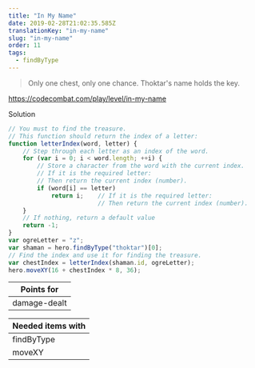 ```yaml
---
title: "In My Name"
date: 2019-02-28T21:02:35.585Z
translationKey: "in-my-name"
slug: "in-my-name"
order: 11
tags:
  - findByType
---
```


> Only one chest, only one chance. Thoktar's name holds the key.

https://codecombat.com/play/level/in-my-name

Solution

```javascript
// You must to find the treasure.
// This function should return the index of a letter:
function letterIndex(word, letter) {
    // Step through each letter as an index of the word.
    for (var i = 0; i < word.length; ++i) {
        // Store a character from the word with the current index.
        // If it is the required letter:
        // Then return the current index (number).
        if (word[i] == letter)
            return i;    // If it is the required letter:
                         // Then return the current index (number).
    }
    // If nothing, return a default value
    return -1;
}
var ogreLetter = "z";
var shaman = hero.findByType("thoktar")[0];
// Find the index and use it for finding the treasure.
var chestIndex = letterIndex(shaman.id, ogreLetter);
hero.moveXY(16 + chestIndex * 8, 36);

```

Points for |
--- |
damage-dealt |

Needed items with |
--- |
findByType |
moveXY |


